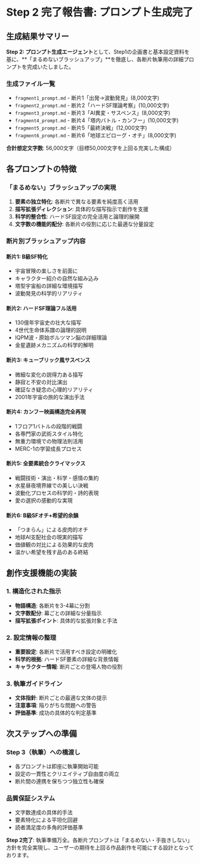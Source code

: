 # Step 2 完了報告書: プロンプト生成完了

## 生成結果サマリー

**Step 2: プロンプト生成エージェント**として、Step1の企画書と基本設定資料を基に、**「まるめないブラッシュアップ」**を徹底し、各断片執筆用の詳細プロンプトを完成いたしました。

### 生成ファイル一覧
- `fragment1_prompt.md` - 断片1「出発→波動発見」(8,000文字)
- `fragment2_prompt.md` - 断片2「ハードSF理論考察」(10,000文字) 
- `fragment3_prompt.md` - 断片3「AI異変・サスペンス」(8,000文字)
- `fragment4_prompt.md` - 断片4「塔内バトル・カンフー」(10,000文字)
- `fragment5_prompt.md` - 断片5「最終決戦」(12,000文字)
- `fragment6_prompt.md` - 断片6「地球エピローグ・オチ」(8,000文字)

**合計想定文字数**: 56,000文字（目標50,000文字を上回る充実した構成）

## 各プロンプトの特徴

### 「まるめない」ブラッシュアップの実現
1. **要素の独立特化**: 各断片で異なる要素を純度高く活用
2. **描写拡張ディレクション**: 具体的な描写指示で創作を支援
3. **科学的整合性**: ハードSF設定の完全活用と論理的展開
4. **文字数の機能的配分**: 各断片の役割に応じた最適な分量設定

### 断片別ブラッシュアップ内容

#### 断片1: B級SF特化
- 宇宙冒険の楽しさを前面に
- キャラクター紹介の自然な組み込み
- 塔型宇宙船の詳細な環境描写
- 波動発見の科学的リアリティ

#### 断片2: ハードSF理論フル活用  
- 130億年宇宙史の壮大な描写
- 4世代生命体系譜の論理的説明
- IQPM波・原始ボルツマン脳の詳細理論
- 金星遺跡メカニズムの科学的解明

#### 断片3: キューブリック風サスペンス
- 微細な変化の説得力ある描写
- 静寂と不安の対比演出
- 確証なき疑念の心理的リアリティ
- 2001年宇宙の旅的な演出手法

#### 断片4: カンフー映画構造完全再現
- 1フロア1バトルの段階的戦闘
- 各専門家の武術スタイル特化
- 無重力環境での物理法則活用
- MERC-1の学習成長プロセス

#### 断片5: 全要素統合クライマックス
- 戦闘技術・演出・科学・感情の集約
- 水星昼夜境界線での美しい決戦
- 波動化プロセスの科学的・詩的表現
- 愛の選択の感動的な実現

#### 断片6: B級SFオチ+希望的余韻
- 「つまらん」による皮肉的オチ
- 地球AI支配社会の現実的描写
- 価値観の対比による効果的な皮肉
- 温かい希望を残す品のある終結

## 創作支援機能の実装

### 1. 構造化された指示
- **物語構造**: 各断片を3-4幕に分割
- **文字数配分**: 幕ごとの詳細な分量指示
- **描写拡張ポイント**: 具体的な拡張対象と手法

### 2. 設定情報の整理
- **重要設定**: 各断片で活用すべき設定の明確化
- **科学的根拠**: ハードSF要素の詳細な背景情報
- **キャラクター情報**: 断片ごとの登場人物の役割

### 3. 執筆ガイドライン
- **文体指針**: 断片ごとの最適な文体の提示
- **注意事項**: 陥りがちな問題への警告
- **評価基準**: 成功の具体的な判定基準

## 次ステップへの準備

### Step 3（執筆）への橋渡し
- 各プロンプトは即座に執筆開始可能
- 設定の一貫性とクリエイティブ自由度の両立
- 断片間の連携を保ちつつ独立性も確保

### 品質保証システム
- 文字数達成の具体的手法
- 要素特化による平坦化回避
- 読者満足度の多角的評価基準

**Step 2完了**: 執筆準備万全。各断片プロンプトは「まるめない・手抜きしない」方針を完全実現し、ユーザーの期待を上回る作品創作を可能にする設計となっております。 